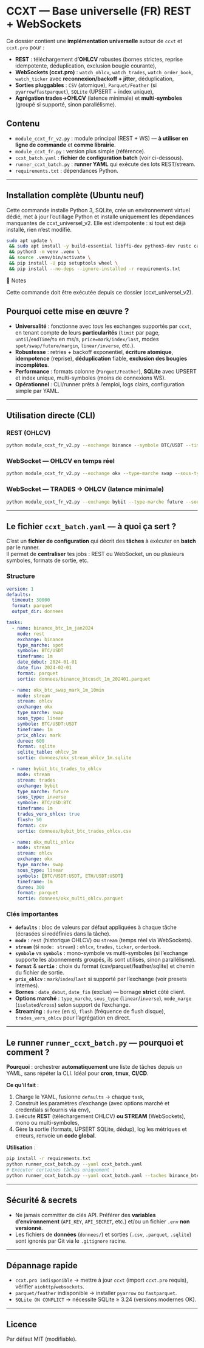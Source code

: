 # CCXT — Base universelle (FR) REST + WebSockets

Ce dossier contient une **implémentation universelle** autour de `ccxt` et `ccxt.pro` pour :

- **REST** : téléchargement d’**OHLCV** robustes (bornes strictes, reprise idempotente, déduplication, exclusion bougie courante),
- **WebSockets (ccxt.pro)** : `watch_ohlcv`, `watch_trades`, `watch_order_book`, `watch_ticker` avec **reconnexion/backoff + jitter**, déduplication,
- **Sorties pluggables** : `CSV` (atomique), `Parquet/Feather` (si `pyarrow`/`fastparquet`), `SQLite` (UPSERT + index unique),
- **Agrégation trades→OHLCV** (latence minimale) et **multi-symboles** (groupé si supporté, sinon parallélisme).

## Contenu

- `module_ccxt_fr_v2.py` : module principal (REST + WS) — **à utiliser en ligne de commande** et **comme librairie**.
- `module_ccxt_fr.py` : version plus simple (référence).
- `ccxt_batch.yaml` : **fichier de configuration batch** (voir ci-dessous).
- `runner_ccxt_batch.py` : **runner YAML** qui exécute des lots REST/stream.
- `requirements.txt` : dépendances Python.

---

## Installation complète (Ubuntu neuf)

Cette commande installe Python 3, SQLite, crée un environnement virtuel dédié, met à jour l’outillage Python et installe uniquement les dépendances manquantes de ccxt_universel_v2.
Elle est idempotente : si tout est déjà installé, rien n’est modifié.

```bash
sudo apt update \
 && sudo apt install -y build-essential libffi-dev python3-dev rustc cargo python3 python3-venv python3-pip sqlite3 libsqlite3-dev \
 && python3 -m venv .venv \
 && source .venv/bin/activate \
 && pip install -U pip setuptools wheel \
 && pip install --no-deps --ignore-installed -r requirements.txt
```

📌 Notes

Cette commande doit être exécutée depuis ce dossier (ccxt_universel_v2).

## Pourquoi cette mise en œuvre ?

- **Universalité** : fonctionne avec _tous_ les exchanges supportés par `ccxt`, en tenant compte de leurs **particularités** (`limit` par page, `until`/`endTime`/`to` en ms/s, `price=mark/index/last`, modes `spot/swap/future/margin`, `linear/inverse`, etc.).
- **Robustesse** : retries + backoff exponentiel, **écriture atomique**, **idempotence** (reprise), **déduplication** fiable, **exclusion des bougies incomplètes**.
- **Performance** : formats colonne (`Parquet/Feather`), **SQLite** avec UPSERT et index unique, multi-symboles (moins de connexions WS).
- **Opérationnel** : CLI/runner prêts à l’emploi, logs clairs, configuration simple par YAML.

---

## Utilisation directe (CLI)

### REST (OHLCV)

```bash
python module_ccxt_fr_v2.py --exchange binance --symbole BTC/USDT --timeframe 1m   --date-debut 2024-01-01 --date-fin 2024-02-01 --format parquet
```

### WebSocket — OHLCV en temps réel

```bash
python module_ccxt_fr_v2.py --exchange okx --type-marche swap --sous-type linear   --symbole BTC/USDT:USDT --timeframe 1m --stream ohlcv --duree 600   --format sqlite --sqlite-table ohlcv_1m
```

### WebSocket — TRADES → OHLCV (latence minimale)

```bash
python module_ccxt_fr_v2.py --exchange bybit --type-marche future --sous-type inverse   --symbole BTC/USD:BTC --timeframe 1m --stream trades --trades-vers-ohlcv   --sortie donnees/bybit_btc_1m_ohlcv.csv --flush 50
```

---

## Le fichier `ccxt_batch.yaml` — à quoi ça sert ?

C’est un **fichier de configuration** qui décrit des **tâches** à exécuter en **batch** par le runner.  
Il permet de **centraliser** tes jobs : REST ou WebSocket, un ou plusieurs symboles, formats de sortie, etc.

### Structure

```yaml
version: 1
defaults:
  timeout: 30000
  format: parquet
  output_dir: donnees

tasks:
  - name: binance_btc_1m_jan2024
    mode: rest
    exchange: binance
    type_marche: spot
    symbole: BTC/USDT
    timeframe: 1m
    date_debut: 2024-01-01
    date_fin: 2024-02-01
    format: parquet
    sortie: donnees/binance_btcusdt_1m_202401.parquet

  - name: okx_btc_swap_mark_1m_10min
    mode: stream
    stream: ohlcv
    exchange: okx
    type_marche: swap
    sous_type: linear
    symbole: BTC/USDT:USDT
    timeframe: 1m
    prix_ohlcv: mark
    duree: 600
    format: sqlite
    sqlite_table: ohlcv_1m
    sortie: donnees/okx_stream_ohlcv_1m.sqlite

  - name: bybit_btc_trades_to_ohlcv
    mode: stream
    stream: trades
    exchange: bybit
    type_marche: future
    sous_type: inverse
    symbole: BTC/USD:BTC
    timeframe: 1m
    trades_vers_ohlcv: true
    flush: 50
    format: csv
    sortie: donnees/bybit_btc_trades_ohlcv.csv

  - name: okx_multi_ohlcv
    mode: stream
    stream: ohlcv
    exchange: okx
    type_marche: swap
    sous_type: linear
    symbols: [BTC/USDT:USDT, ETH/USDT:USDT]
    timeframe: 1m
    duree: 300
    format: parquet
    sortie: donnees/okx_multi_ohlcv.parquet
```

### Clés importantes

- **`defaults`** : bloc de valeurs par défaut appliquées à chaque tâche (écrasées si redéfinies dans la tâche).
- **`mode`** : `rest` (historique OHLCV) ou `stream` (temps réel via WebSockets).
- **`stream`** (si `mode: stream`) : `ohlcv`, `trades`, `ticker`, `orderbook`.
- **`symbole`** vs **`symbols`** : mono-symbole vs multi-symboles (si l’exchange supporte les abonnements groupés, ils sont utilisés, sinon parallélisme).
- **`format`** & **`sortie`** : choix du format (csv/parquet/feather/sqlite) et chemin du fichier de sortie.
- **`prix_ohlcv`** : `mark`/`index`/`last` si supporté par l’exchange (voir presets internes).
- **Bornes** : `date_debut`, `date_fin` (exclue) — bornage **strict** côté client.
- **Options marché** : `type_marche`, `sous_type` (`linear`/`inverse`), `mode_marge` (`isolated`/`cross`) selon support de l’exchange.
- **Streaming** : `duree` (en s), `flush` (fréquence de flush disque), `trades_vers_ohlcv` pour l’agrégation en direct.

---

## Le runner `runner_ccxt_batch.py` — pourquoi et comment ?

**Pourquoi** : orchestrer **automatiquement** une liste de tâches depuis un YAML, sans répéter la CLI. Idéal pour **cron**, **tmux**, **CI/CD**.

**Ce qu’il fait** :

1. Charge le YAML, fusionne `defaults` → chaque `task`,
2. Construit les paramètres d’exchange (avec options marché et credentials si fournis via env),
3. Exécute **REST** (téléchargement OHLCV) **ou STREAM** (WebSockets), mono ou multi-symboles,
4. Gère la sortie (formats, UPSERT SQLite, dédup), log les métriques et erreurs, renvoie un **code global**.

**Utilisation** :

```bash
pip install -r requirements.txt
python runner_ccxt_batch.py --yaml ccxt_batch.yaml
# Exécuter certaines tâches uniquement :
python runner_ccxt_batch.py --yaml ccxt_batch.yaml --taches binance_btc_1m_jan2024,okx_multi_ohlcv
```

---

## Sécurité & secrets

- Ne jamais committer de clés API. Préférer des **variables d’environnement** (`API_KEY`, `API_SECRET`, etc.) et/ou un fichier `.env` **non versionné**.
- Les fichiers de **données** (`donnees/`) et sorties (`.csv`, `.parquet`, `.sqlite`) sont ignorés par Git via le `.gitignore` racine.

---

## Dépannage rapide

- `ccxt.pro indisponible` → mettre à jour `ccxt` (import `ccxt.pro` requis), vérifier `aiohttp`/`websockets`.
- `parquet/feather` indisponible → installer `pyarrow` ou `fastparquet`.
- `SQLite ON CONFLICT` → nécessite SQLite ≥ 3.24 (versions modernes OK).

---

## Licence

Par défaut MIT (modifiable).

